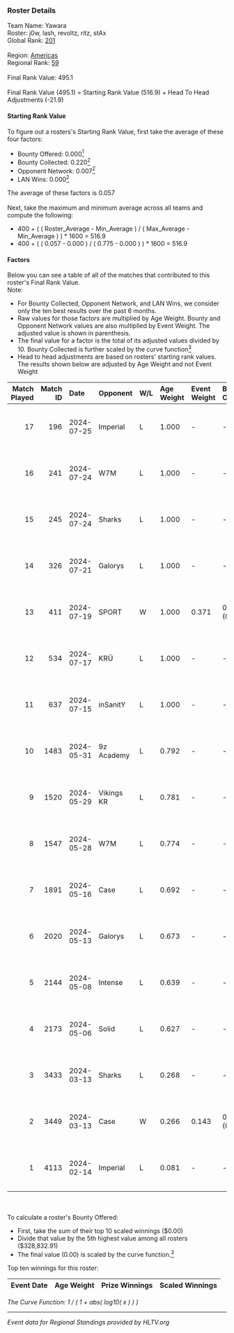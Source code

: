 ### Roster Details<br />
Team Name: Yawara<br />
Roster: j0w, lash, revoltz, ritz, stAx<br />
Global Rank: [201](../standings_global.md)<br />
<br />
Region: [Americas]( ../standings_americas.md)<br />
Regional Rank: [59]( ../standings_americas.md)<br />
<br />
Final Rank Value:  495.1<br />
<br />
Final Rank Value (495.1) = Starting Rank Value (516.9) + Head To Head Adjustments (-21.9)<br />

#### Starting Rank Value<br />
To figure out a rosters's Starting Rank Value, first take the average of these four factors:<br />
- Bounty Offered: 0.000[<sup>1</sup>](#table2)
- Bounty Collected: 0.220[<sup>2</sup>](#table1)
- Opponent Network: 0.007[<sup>2</sup>](#table1)
- LAN Wins: 0.000[<sup>2</sup>](#table1)

The average of these factors is 0.057<br />
<br />
Next, take the maximum and minimum average across all teams and compute the following:<br />
- 400 + ( ( Roster_Average - Min_Average ) / ( Max_Average - Min_Average ) ) * 1600 = 516.9
- 400 + ( ( 0.057 - 0.000 ) / ( 0.775 - 0.000 ) ) * 1600 = 516.9


#### Factors<br />
Below you can see a table of all of the matches that contributed to this roster's Final Rank Value.<br />
Note:<br />

- For Bounty Collected, Opponent Network, and LAN Wins, we consider only the ten best results over the past 6 months.
- Raw values for those factors are multiplied by Age Weight. Bounty and Opponent Network values are also multiplied by Event Weight. The adjusted value is shown in parenthesis.
- The final value for a factor is the total of its adjusted values divided by 10. Bounty Collected is further scaled by the curve function[<sup>3</sup>](#curveFunction)
- Head to head adjustments are based on rosters' starting rank values. The results shown below are adjusted by Age Weight and not Event Weight
<span id="table1"></span><br />


| Match Played | Match ID | Date       | Opponent   | W/L | Age Weight | Event Weight | Bounty Collected | Opponent Network | LAN Wins  | H2H Adj. | Roster                          |
| -: | -: | :- | :- | :- | :- | :- | :- | :- | :- | -: | :- |
|           17 |      196 | 2024-07-25 | Imperial   | L   | 1.000      | -            | -                | -                | -         |    -0.64 | j0w, lash, revoltz, ritz, stAx  |
|           16 |      241 | 2024-07-24 | W7M        | L   | 1.000      | -            | -                | -                | -         |    -4.83 | j0w, lash, revoltz, ritz, stAx  |
|           15 |      245 | 2024-07-24 | Sharks     | L   | 1.000      | -            | -                | -                | -         |    -1.96 | j0w, lash, revoltz, ritz, stAx  |
|           14 |      326 | 2024-07-21 | Galorys    | L   | 1.000      | -            | -                | -                | -         |    -5.27 | j0w, lash, revoltz, ritz, stAx  |
|           13 |      411 | 2024-07-19 | SPORT      | W   | 1.000      | 0.371        | 0.005 (0.002)    | 0.112 (0.042)    | 0 (0.000) |    23.12 | j0w, lash, revoltz, ritz, stAx  |
|           12 |      534 | 2024-07-17 | KRÜ        | L   | 1.000      | -            | -                | -                | -         |    -3.18 | j0w, lash, revoltz, ritz, stAx  |
|           11 |      637 | 2024-07-15 | inSanitY   | L   | 1.000      | -            | -                | -                | -         |    -1.27 | j0w, lash, revoltz, ritz, stAx  |
|           10 |     1483 | 2024-05-31 | 9z Academy | L   | 0.792      | -            | -                | -                | -         |   -12.37 | j0w, lash, ritz, stAx, Straafer |
|            9 |     1520 | 2024-05-29 | Vikings KR | L   | 0.781      | -            | -                | -                | -         |    -3.81 | j0w, lash, perez, ritz, stAx    |
|            8 |     1547 | 2024-05-28 | W7M        | L   | 0.774      | -            | -                | -                | -         |    -4.41 | j0w, lash, perez, ritz, stAx    |
|            7 |     1891 | 2024-05-16 | Case       | L   | 0.692      | -            | -                | -                | -         |    -2.26 | j0w, lash, perez, ritz, stAx    |
|            6 |     2020 | 2024-05-13 | Galorys    | L   | 0.673      | -            | -                | -                | -         |    -2.10 | j0w, lash, perez, ritz, stAx    |
|            5 |     2144 | 2024-05-08 | Intense    | L   | 0.639      | -            | -                | -                | -         |    -7.54 | j0w, lash, perez, ritz, stAx    |
|            4 |     2173 | 2024-05-06 | Solid      | L   | 0.627      | -            | -                | -                | -         |    -2.34 | j0w, lash, perez, ritz, stAx    |
|            3 |     3433 | 2024-03-13 | Sharks     | L   | 0.268      | -            | -                | -                | -         |    -0.63 | j0w, lash, leleo, perez, stAx   |
|            2 |     3449 | 2024-03-13 | Case       | W   | 0.266      | 0.143        | 0.030 (0.001)    | 0.720 (0.027)    | 0 (0.000) |     7.65 | j0w, lash, leleo, perez, stAx   |
|            1 |     4113 | 2024-02-14 | Imperial   | L   | 0.081      | -            | -                | -                | -         |    -0.03 | j0w, lash, leleo, perez, stAx   |

<br />
<span id="table2"></span><br />
To calculate a roster's Bounty Offered:<br />

- First, take the sum of their top 10 scaled winnings ($0.00)
- Divide that value by the 5th highest value among all rosters ($328,832.91)
- The final value (0.00) is scaled by the curve function.[<sup>3</sup>](#curveFunction)

Top ten winnings for this roster:<br />

| Event Date | Age Weight | Prize Winnings | Scaled Winnings |
| :- | -: | :- | :- |


<span id="curveFunction"></span>_The Curve Function: 1 / ( 1 + abs( log10( x ) ) )_<br />

---
_Event data for Regional Standings provided by HLTV.org_<br />

